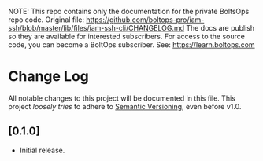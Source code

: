 <!-- note marker start -->
NOTE: This repo contains only the documentation for the private BoltsOps repo code.
Original file: https://github.com/boltops-pro/iam-ssh/blob/master/lib/files/iam-ssh-cli/CHANGELOG.md
The docs are publish so they are available for interested subscribers.
For access to the source code, you can become a BoltOps subscriber.
See: https://learn.boltops.com

<!-- note marker end -->

# Change Log

All notable changes to this project will be documented in this file.
This project *loosely tries* to adhere to [Semantic Versioning](http://semver.org/), even before v1.0.

## [0.1.0]
- Initial release.
